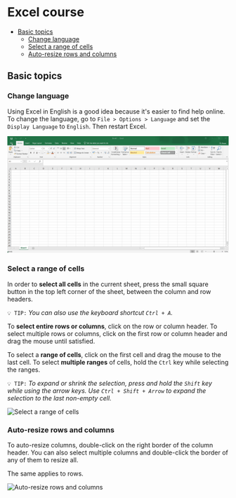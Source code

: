 # Excel course

- [Basic topics](#basic-topics)
  - [Change language](#change-language)
  - [Select a range of cells](#select-a-range-of-cells)
  - [Auto-resize rows and columns](#auto-resize-rows-and-columns)

## Basic topics

### Change language
Using Excel in English is a good idea because it's easier to find help online. To change the language, go to `File > Options > Language` and set the `Display Language` to `English`. Then restart Excel.

![Change language](resources/change_language.gif)

### Select a range of cells
In order to **select all cells** in the current sheet, press the small square button in the top left corner of the sheet, between the column and row headers.

`💡 TIP:` _You can also use the keyboard shortcut `Ctrl + A`._

To **select entire rows or columns**, click on the row or column header. To select multiple rows or columns, click on the first row or column header and drag the mouse until satisfied.

To select a **range of cells**, click on the first cell and drag the mouse to the last cell. To select **multiple ranges** of cells, hold the `Ctrl` key while selecting the ranges.

`💡 TIP:` _To expand or shrink the selection, press and hold the `Shift` key while using the arrow keys. Use `Ctrl + Shift + Arrow` to expand the selection to the last non-empty cell._

![Select a range of cells](resources/select_range_cells.gif)

### Auto-resize rows and columns
To auto-resize columns, double-click on the right border of the column header. You can also select multiple columns and double-click the border of any of them to resize all.

The same applies to rows.

![Auto-resize rows and columns](resources/auto_resize_rows_columns.gif)
